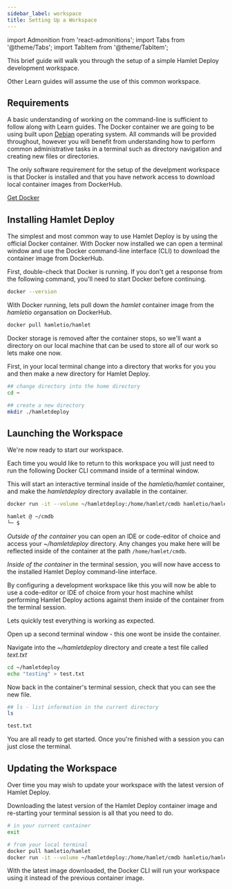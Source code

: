 ```yaml
---
sidebar_label: workspace
title: Setting Up a Workspace
---
```

import Admonition from 'react-admonitions';
import Tabs from '@theme/Tabs';
import TabItem from '@theme/TabItem';


This brief guide will walk you through the setup of a simple Hamlet Deploy development workspace. 

Other Learn guides will assume the use of this common workspace.

## Requirements

A basic understanding of working on the command-line is sufficient to follow along with Learn guides. The Docker container we are going to be using built upon [Debian](https://www.debian.org) operating system. All commands will be provided throughout, however you will benefit from understanding how to perform common administrative tasks in a terminal such as directory navigation and creating new files or directories.

The only software requirement for the setup of the develpment workspace is that Docker is installed and that you have network access to download local container images from DockerHub.

[Get Docker](https://docs.docker.com/get-docker/)

## Installing Hamlet Deploy

The simplest and most common way to use Hamlet Deploy is by using the official Docker container. With Docker now installed we can open a terminal window and use the Docker command-line interface (CLI) to download the container image from DockerHub.

First, double-check that Docker is running. If you don't get a response from the following command, you'll need to start Docker before continuing.

```bash
docker --version
```

With Docker running, lets pull down the _hamlet_ container image from the _hamletio_ organsation on DockerHub.

```bash
docker pull hamletio/hamlet
```

Docker storage is removed after the container stops, so we'll want a directory on our local machine that can be used to store all of our work so lets make one now.

First, in your local terminal change into a directory that works for you you and then make a new directory for Hamlet Deploy.

```bash
## change directory into the home directory
cd ~

## create a new directory
mkdir ./hamletdeploy
```

## Launching the Workspace

We're now ready to start our workspace.

Each time you would like to return to this workspace you will just need to run the following Docker CLI command inside of a terminal window.

This will start an interactive terminal inside of the _hamletio/hamlet_ container, and make the _hamletdeploy_ directory available in the container.

```bash
docker run -it --volume ~/hamletdeploy:/home/hamlet/cmdb hamletio/hamlet

hamlet @ ~/cmdb
└─ $
```

_Outside of the container_ you can open an IDE or code-editor of choice and access your _~/hamletdeploy_ directory. Any changes you make here will be reflected inside of the container at the path `/home/hamlet/cmdb`.

_Inside of the container_ in the terminal session, you will now have access to the installed Hamlet Deploy command-line interface.

By configuring a development workspace like this you will now be able to use a code-editor or IDE of choice from your host machine whilst performing Hamlet Deploy actions against them inside of the container from the terminal session.

Lets quickly test everything is working as expected. 

Open up a second terminal window - this one wont be inside the container.

Navigate into the _~/hamletdeploy_ directory and create a test file called _text.txt_

```bash
cd ~/hamletdeploy
echo "testing" > test.txt
```

Now back in the container's terminal session, check that you can see the new file.

```bash
## ls - list information in the current directory
ls

test.txt
```

You are all ready to get started. Once you're finished with a session you can just close the terminal.

## Updating the Workspace

Over time you may wish to update your workspace with the latest version of Hamlet Deploy.

Downloading the latest version of the Hamlet Deploy container image and re-starting your terminal session is all that you need to do.

```bash
# in your current container 
exit 

# from your local terminal
docker pull hamletio/hamlet
docker run -it --volume ~/hamletdeploy:/home/hamlet/cmdb hamletio/hamlet
```

With the latest image downloaded, the Docker CLI will run your workspace using it instead of the previous container image.
